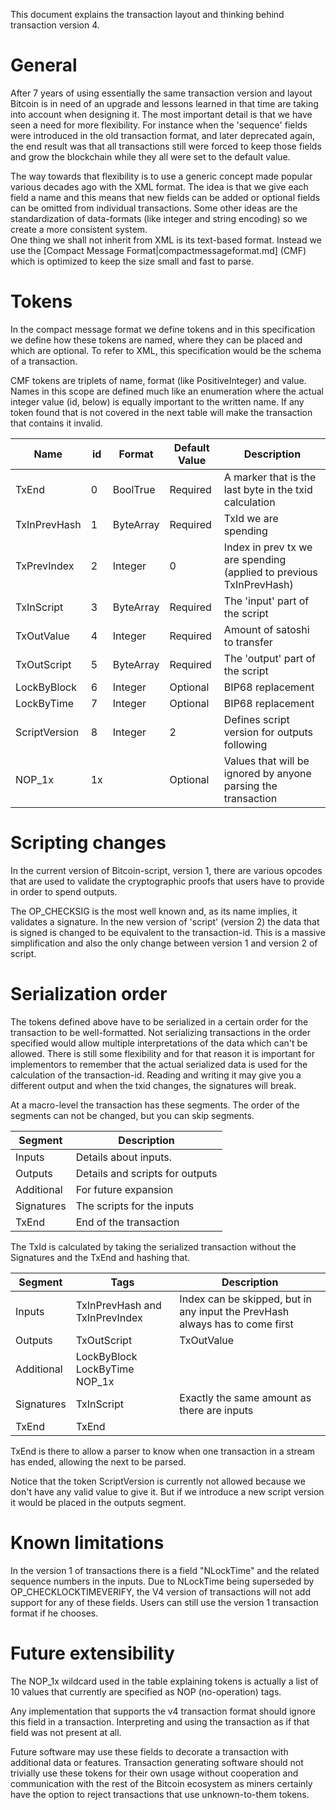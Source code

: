 This document explains the transaction layout and thinking behind
transaction version 4.

# General

After 7 years of using essentially the same transaction version and layout
Bitcoin is in need of an upgrade and lessons learned in that time are
taking into account when designing it.  The most important detail is that
we have seen a need for more flexibility.  For instance when the 'sequence'
fields were introduced in the old transaction format, and later deprecated
again, the end result was that all transactions still were forced to keep
those fields and grow the blockchain while they all were set to the default
value.

The way towards that flexibility is to use a generic concept made popular
various decades ago with the XML format. The idea is that we give each
field a name and this means that new fields can be added or optional fields
can be omitted from individual transactions. Some other ideas are the
standardization of data-formats (like integer and string encoding) so
we create a more consistent system.  
One thing we shall not inherit from XML is its text-based format. Instead
we use the [Compact Message Format|compactmessageformat.md] (CMF) which is
optimized to keep the size small and fast to parse.

# Tokens

In the compact message format we define tokens and in this specification we
define how these tokens are named, where they can be placed and which are
optional.  To refer to XML, this specification would be the schema of
a transaction.

CMF tokens are triplets of name, format (like PositiveInteger) and value.
Names in this scope are defined much like an enumeration where the actual
integer value (id, below) is equally important to the written name.
If any token found that is not covered in the next table will make the
transaction that contains it invalid.

|Name          | id |Format   | Default Value| Description|
|--------------|----|---------|--------------|------------|
|TxEnd         |  0 |BoolTrue |  Required    |A marker that is the last byte in the txid calculation|
|TxInPrevHash  |  1 |ByteArray|  Required    |TxId we are spending|
|TxPrevIndex   |  2 |Integer  |      0       |Index in prev tx we are spending (applied to previous TxInPrevHash)|
|TxInScript    |  3 |ByteArray|  Required    |The 'input' part of the script|
|TxOutValue    |  4 |Integer  |  Required    |Amount of satoshi to transfer|
|TxOutScript   |  5 |ByteArray|  Required    |The 'output' part of the script|
|LockByBlock   |  6 |Integer  |  Optional    |BIP68 replacement|
|LockByTime    |  7 |Integer  |  Optional    |BIP68 replacement|
|ScriptVersion |  8 |Integer  |      2       |Defines script version for outputs following|
|NOP_1x        | 1x |         |  Optional    |Values that will be ignored by anyone parsing the transaction|

# Scripting changes

In the current version of Bitcoin-script, version 1, there are various
opcodes that are used to validate the cryptographic proofs that users have
to provide in order to spend outputs.

The OP_CHECKSIG is the most well known and, as its name implies, it
validates a signature.
In the new version of 'script' (version 2) the data that is signed is
changed to be equivalent to the transaction-id. This is a massive
simplification and also the only change between version 1 and version 2 of
script.

# Serialization order

The tokens defined above have to be serialized in a certain order for the
transaction to be well-formatted.  Not serializing transactions in the
order specified would allow multiple interpretations of the data which
can't be allowed.
There is still some flexibility and for that reason it is important for
implementors to remember that the actual serialized data is used for the
calculation of the transaction-id. Reading and writing it may give you a
different output and when the txid changes, the signatures will break.

At a macro-level the transaction has these segments. The order of the
segments can not be changed, but you can skip segments.

|Segment     | Description |
|------------|----|
|   Inputs   | Details about inputs. |
|  Outputs   | Details and scripts for outputs |
| Additional | For future expansion |
| Signatures | The scripts for the inputs |
|   TxEnd    | End of the transaction|

The TxId is calculated by taking the serialized transaction without the
Signatures and the TxEnd and hashing that.


|Segment|Tags|Description|
|---|---|---|
|Inputs|TxInPrevHash and TxInPrevIndex|Index can be skipped, but in any input the PrevHash always has to come first|
|Outputs|TxOutScript|TxOutValue|Order is not relevant|
|Additional|LockByBlock  LockByTime NOP_1x||
|Signatures|TxInScript|Exactly the same amount as there are inputs|
|TxEnd|TxEnd||

TxEnd is there to allow a parser to know when one transaction in a stream
has ended, allowing the next to be parsed.

Notice that the token ScriptVersion is currently not allowed because we
don't have any valid value to give it. But if we introduce a new script
version it would be placed in the outputs segment.


# Known limitations

In the version 1 of transactions there is a field "NLockTime" and the
related sequence numbers in the inputs.
Due to NLockTime being superseded by OP_CHECKLOCKTIMEVERIFY, the V4
version of transactions will not add support for any of these fields.
Users can still use the version 1 transaction format if he chooses.

# Future extensibility

The NOP_1x wildcard used in the table explaining tokens is actually a list
of 10 values that currently are specified as NOP (no-operation) tags.

Any implementation that supports the v4 transaction format should ignore
this field in a transaction. Interpreting and using the transaction as if
that field was not present at all.

Future software may use these fields to decorate a transaction with
additional data or features. Transaction generating software should not
trivially use these tokens for their own usage without cooperation and
communication with the rest of the Bitcoin ecosystem as miners certainly
have the option to reject transactions that use unknown-to-them tokens.
